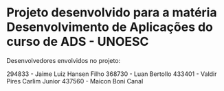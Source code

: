 # Projeto desenvolvido para a matéria Desenvolvimento de Aplicações do curso de ADS - UNOESC

Desenvolvedores envolvidos no projeto:

294833 - Jaime Luiz Hansen Filho
368730 - Luan Bertollo
433401 - Valdir Pires Carlim Junior
437560 - Maicon Boni Canal
